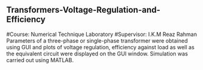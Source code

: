 ## Transformers-Voltage-Regulation-and-Efficiency
#Course: Numerical Technique Laboratory
#Supervisor: I.K.M Reaz Rahman 
Parameters of a three-phase or single-phase transformer were obtained using GUI and plots of voltage regulation, efficiency against load as well as the equivalent circuit were displayed on the GUI window. Simulation was carried out using MATLAB.
